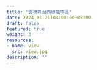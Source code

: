```yaml
---
title: "雲林縣台西綠能專區"
date: 2024-03-21T04:00:00+08:00
draft: false
featured: true
weight: 3
resources: 
- name: view
  src: view.jpg
description: ""
---
```


<script>
window.location = "/project"
</script>

